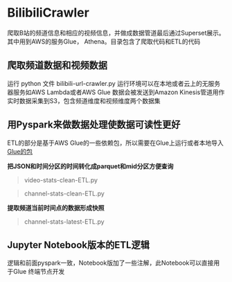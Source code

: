 # BilibiliCrawler

爬取B站的频道信息和相应的视频信息，并做成数据管道最后通过Superset展示。其中用到AWS的服务Glue， Athena。目录包含了爬取代码和ETL的代码

## 爬取频道数据和视频数据
运行 python 文件 bilibili-url-crawler.py 
运行环境可以在本地或者云上的无服务器服务如AWS Lambda或者AWS Glue
数据会被发送到Amazon Kinesis管道用作实时数据采集到S3，包含频道维度和视频维度两个数据集

## 用Pyspark来做数据处理使数据可读性更好
ETL的部分是基于AWS Glue的一些依赖包，所以需要在Glue上运行或者本地导入[Glue的包](https://docs.aws.amazon.com/zh_cn/glue/latest/dg/aws-glue-programming-etl-libraries.html)

**把JSON和时间分区的时间转化成parquet和mid分区方便查询**
>video-stats-clean-ETL.py

>channel-stats-clean-ETL.py 

**提取频道当前时间点的数据形成快照**
>channel-stats-latest-ETL.py

## Jupyter Notebook版本的ETL逻辑
逻辑和前面pyspark一致，Notebook版加了一些注解，此Notebook可以直接用于Glue 终端节点开发


